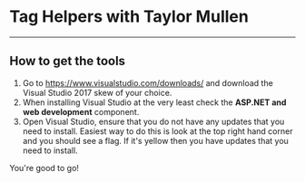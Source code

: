 # Tag Helpers with Taylor Mullen 

---------------------------------------

## How to get the tools

1. Go to https://www.visualstudio.com/downloads/ and download the Visual Studio 2017 skew of your choice.
2. When installing Visual Studio at the very least check the **ASP.NET and web development** component.
3. Open Visual Studio, ensure that you do not have any updates that you need to install. Easiest way to do this is look at the top right hand corner and you should see a flag. If it's yellow then you have updates that you need to install.

You're good to go!
